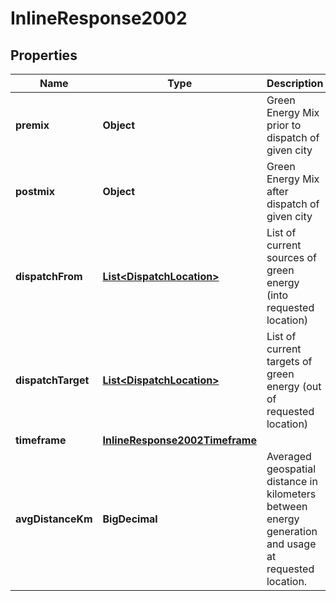 

# InlineResponse2002


## Properties

Name | Type | Description | Notes
------------ | ------------- | ------------- | -------------
**premix** | **Object** | Green Energy Mix prior to dispatch of given city |  [optional]
**postmix** | **Object** | Green Energy Mix after dispatch of given city |  [optional]
**dispatchFrom** | [**List&lt;DispatchLocation&gt;**](DispatchLocation.md) | List of current sources of green energy (into requested location) |  [optional]
**dispatchTarget** | [**List&lt;DispatchLocation&gt;**](DispatchLocation.md) | List of current targets of green energy (out of requested location) |  [optional]
**timeframe** | [**InlineResponse2002Timeframe**](InlineResponse2002Timeframe.md) |  |  [optional]
**avgDistanceKm** | **BigDecimal** | Averaged geospatial distance in kilometers between energy generation and usage at requested location. |  [optional]



